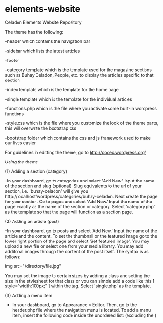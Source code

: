 # elements-website
Celadon Elements Website Repository

The theme has the following:

  -header which contains the navigation bar
  
  -sidebar which lists the latest articles
  
  -footer 
  
  -category template which is the template used for the magazine sections such as Buhay Celadon, People, etc. to display the articles specific to that section
  
  -index template which is the template for the home page
  
  -single template which is the template for the individual articles
  
  -functions.php which is the file where you activate some built-in wordpress functions
  
  -style.css which is the file where you customize the look of the theme parts, this will overwrite the bootstrap css
  
  -bootstrap folder which contains the css and js framework used to make our lives easier

For guidelines in editting the theme, go to http://codex.wordpress.org/ 

*Using the theme*

(1) Adding a section (category)

  -In your dashboard, go to categories and select 'Add New.' Input the name of the section and slug (optional). Slug equivalents to the url of your section, i.e. 'buhay-celadon' will give you http://localhost/wordpress/categories/buhay-celadon. Next create the page for your section. Go to pages and select 'Add New.' Input the name of the page exactly as the name of the section or category. Select 'category.php' as the template so that the page will function as a section page.
  
(2) Adding an article (post)

-In your dashboard, go to posts and select 'Add New.' Input the name of the article and the content. To set the thumbnail or the featured image go to the lower right portion of the page and select 'Set featured image'. You may upload a new file or select one from your media library. You may add additonal images through the content of the post itself. The syntax is as follows:

img src="/directory/file.jpg"

You may set the image to certain sizes by adding a class and setting the size in the stylesheet for that class or you can simple add a code like this [ style="width:100px;" ] within the tag.
Select 'single.php' as the template.

(3) Adding a menu item

- In your dashboard, go to Appearance > Editor. Then, go to the header.php file where the navigation menu is located. To add a menu item, insert the following code inside the unordered list: (excluding the <!-- -->)

   <!--   <li class="nav-item"><a href="#">*Name of List Item</a></li>    -->


